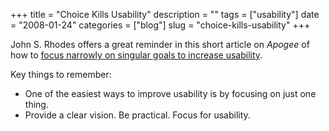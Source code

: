 +++
title = "Choice Kills Usability"
description = ""
tags = ["usability"]
date = "2008-01-24"
categories = ["blog"]
slug = "choice-kills-usability"
+++



<p>John S. Rhodes offers a great reminder in this short article on <i>Apogee</i> of how to <a href="http://www.apogeehk.com/articles/ChoiceKillsUsability.html">focus narrowly on singular goals to increase usability</a>. </p>
<p>Key things to remember:</p>
<ul>
<li>One of the easiest ways to improve usability is by focusing on just one thing.</li>
<li>Provide a clear vision. Be practical. Focus for usability.</li>
</ul>
    
  
